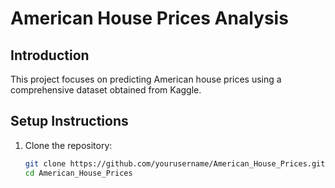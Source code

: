 # American House Prices Analysis

## Introduction
This project focuses on predicting American house prices using a comprehensive dataset obtained from Kaggle.

## Setup Instructions

1. Clone the repository:
   ```sh
   git clone https://github.com/yourusername/American_House_Prices.git
   cd American_House_Prices
